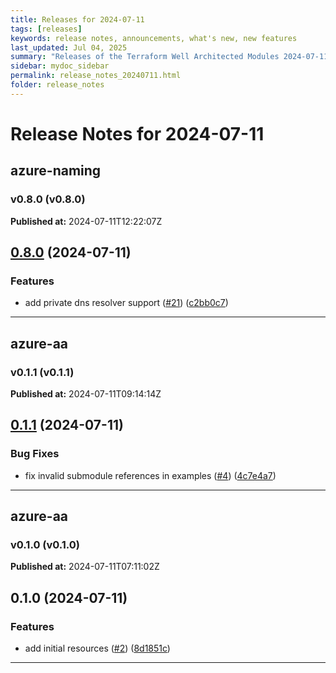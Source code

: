```yaml
---
title: Releases for 2024-07-11
tags: [releases]
keywords: release notes, announcements, what's new, new features
last_updated: Jul 04, 2025
summary: "Releases of the Terraform Well Architected Modules 2024-07-11"
sidebar: mydoc_sidebar
permalink: release_notes_20240711.html
folder: release_notes
---
```


# Release Notes for 2024-07-11

## azure-naming
### v0.8.0 (v0.8.0)
**Published at:** 2024-07-11T12:22:07Z

## [0.8.0](https://github.com/CloudNationHQ/terraform-azure-naming/compare/v0.7.1...v0.8.0) (2024-07-11)


### Features

* add private dns resolver support ([#21](https://github.com/CloudNationHQ/terraform-azure-naming/issues/21)) ([c2bb0c7](https://github.com/CloudNationHQ/terraform-azure-naming/commit/c2bb0c71f2f0d586a9878ffd633f872a2aec9968))

---

## azure-aa
### v0.1.1 (v0.1.1)
**Published at:** 2024-07-11T09:14:14Z

## [0.1.1](https://github.com/CloudNationHQ/terraform-azure-aa/compare/v0.1.0...v0.1.1) (2024-07-11)


### Bug Fixes

* fix invalid submodule references in examples ([#4](https://github.com/CloudNationHQ/terraform-azure-aa/issues/4)) ([4c7e4a7](https://github.com/CloudNationHQ/terraform-azure-aa/commit/4c7e4a73ea7584bde75539aab16ffdecb559ab32))

---

## azure-aa
### v0.1.0 (v0.1.0)
**Published at:** 2024-07-11T07:11:02Z

## 0.1.0 (2024-07-11)


### Features

* add initial resources ([#2](https://github.com/CloudNationHQ/terraform-azure-aa/issues/2)) ([8d1851c](https://github.com/CloudNationHQ/terraform-azure-aa/commit/8d1851cc497f2d31cad5c31eaf71ee4e072f46c9))

---

